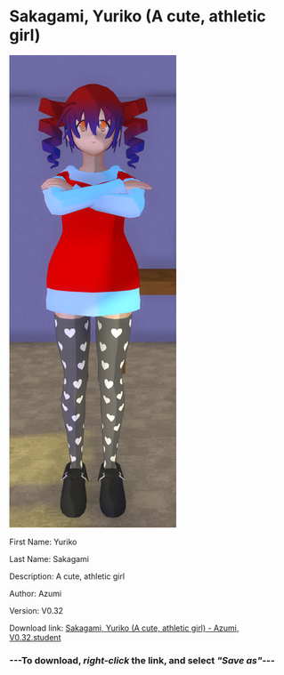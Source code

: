# Sakagami, Yuriko (A cute, athletic girl)

<img src = "https://raw.githubusercontent.com/Arbiter1223/Daigaku-Gurashi-Custom-Students/master/Students/Files/Sakagami%2C%20Yuriko%20(A%20cute%2C%20athletic%20girl).png">

First Name: Yuriko

Last Name: Sakagami

Description: A cute, athletic girl

Author: Azumi

Version: V0.32

Download link: <a href="https://raw.githubusercontent.com/Arbiter1223/Daigaku-Gurashi-Custom-Students/master/Students/Files/Sakagami%2C%20Yuriko%20(A%20cute%2C%20athletic%20girl)%20-%20Azumi%2C%20V0.32.student">Sakagami, Yuriko (A cute, athletic girl) - Azumi, V0.32.student</a>

### ---**To download, _right-click_ the link, and select _"Save as"_**---
